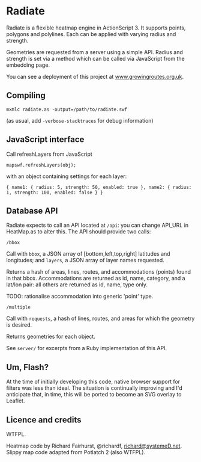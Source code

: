 Radiate
=======

Radiate is a flexible heatmap engine in ActionScript 3. It supports points, polygons and polylines. Each can be applied with varying radius and strength.

Geometries are requested from a server using a simple API. Radius and strength is set via a method which can be called via JavaScript from the embedding page.

You can see a deployment of this project at www.growingroutes.org.uk.

Compiling
---------

`mxmlc radiate.as -output=/path/to/radiate.swf`

(as usual, add  `-verbose-stacktraces` for debug information)

JavaScript interface
--------------------

Call refreshLayers from JavaScript

`mapswf.refreshLayers(obj);`

with an object containing settings for each layer:

`{ name1: { radius: 5, strength: 50, enabled: true },
   name2: { radius: 1, strength: 100, enabled: false } }`

Database API
------------

Radiate expects to call an API located at `/api`: you can change API_URL in HeatMap.as to alter this. The API should provide two calls:

`/bbox`

Call with `bbox`, a JSON array of [bottom,left,top,right] latitudes and longitudes; and `layers`, a JSON array of layer names requested.

Returns a hash of areas, lines, routes, and accommodations (points) found in that bbox. Accommodations are returned as id, name, category, and a lat/lon pair: all others are returned as id, name, type only.

TODO: rationalise accommodation into generic 'point' type.

`/multiple`

Call with `requests`, a hash of lines, routes, and areas for which the geometry is desired.

Returns geometries for each object.

See `server/` for excerpts from a Ruby implementation of this API.

Um, Flash?
-----------

At the time of initially developing this code, native browser support for filters was less than ideal. The situation is continually improving and I'd anticipate that, in time, this will be ported to become an SVG overlay to Leaflet.

Licence and credits
-------------------

WTFPL.

Heatmap code by Richard Fairhurst, @richardf, richard@systemeD.net. Slippy map code adapted from Potlatch 2 (also WTFPL).
